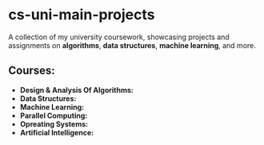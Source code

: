 # cs-uni-main-projects

A collection of my university coursework, showcasing projects and assignments on **algorithms**, **data structures**, **machine learning**, and more.

## Courses:
- **Design & Analysis Of Algorithms:** 
- **Data Structures:** 
- **Machine Learning:** 
- **Parallel Computing:**
- **Opreating Systems:**
- **Artificial Intelligence:** 
